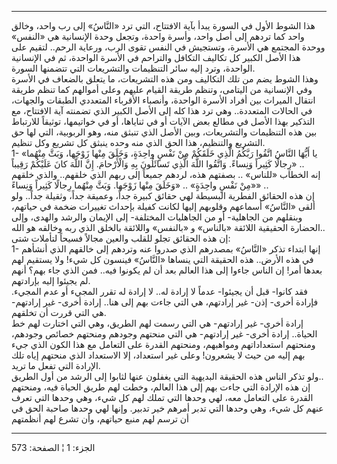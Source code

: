 ------------------------------------------------------------------------

هذا الشوط الأول في السورة يبدأ بآية الافتتاح، التي ترد «النَّاسُ» إلى رب
واحد، وخالق واحد كما تردهم إلى أصل واحد، وأسرة واحدة، وتجعل وحدة
الإنسانية هي «النفس» ووحدة المجتمع هي الأسرة، وتستجيش في النفس تقوى
الرب، ورعاية الرحم.. لتقيم على هذا الأصل الكبير كل تكاليف التكافل
والتراحم في الأسرة الواحدة، ثم في الإنسانية الواحدة، وترد إليه سائر
التنظيمات والتشريعات التي تتضمنها السورة.  
وهذا الشوط يضم من تلك التكاليف ومن هذه التشريعات، ما يتعلق بالضعاف في
الأسرة وفي الإنسانية من اليتامى، وتنظم طريقة القيام عليهم وعلى أموالهم
كما تنظم طريقة انتقال الميراث بين أفراد الأسرة الواحدة، وأنصباء الأقرباء
المتعددي الطبقات والجهات، في الحالات المتعددة.. وهي ترد هذا كله إلى
الأصل الكبير الذي تضمنته آية الافتتاح، مع التذكير بهذا الأصل في مطالع
بعض الآيات أو في ثناياها، أو في خواتيمها، توثيقاً للارتباط بين هذه
التنظيمات والتشريعات، وبين الأصل الذي تنبثق منه، وهو الربوبية، التي لها
حق التشريع والتنظيم، هذا الحق الذي منه وحده ينبثق كل تشريع وكل تنظيم.  
1- «يا أَيُّهَا النَّاسُ اتَّقُوا رَبَّكُمُ الَّذِي خَلَقَكُمْ مِنْ نَفْسٍ واحِدَةٍ، وَخَلَقَ مِنْها زَوْجَها،
وَبَثَّ مِنْهُما رِجالًا كَثِيراً وَنِساءً. وَاتَّقُوا اللَّهَ الَّذِي تَسائَلُونَ بِهِ وَالْأَرْحامَ. إِنَّ
اللَّهَ كانَ عَلَيْكُمْ رَقِيباً» ..  
إنه الخطاب «للناس» .. بصفتهم هذه، لردهم جميعاً إلى ربهم الذي خلقهم..
والذي خلقهم «مِنْ نَفْسٍ واحِدَةٍ» .. «وَخَلَقَ مِنْها زَوْجَها. وَبَثَّ مِنْهُما رِجالًا كَثِيراً
وَنِساءً» ..  
إن هذه الحقائق الفطرية البسيطة لهي حقائق كبيرة جداً، وعميقة جداً، وثقيلة
جداً.. ولو ألقى «النَّاسُ» أسماعهم وقلوبهم إليها لكانت كفيلة بإحداث تغييرات
ضخمة في حياتهم، وبنقلهم من الجاهلية- أو من الجاهليات المختلفة- إلى
الإيمان والرشد والهدى، وإلى الحضارة الحقيقية اللائقة «بالناس» و «بالنفس»
واللائقة بالخلق الذي ربه وخالقه هو الله..  
إن هذه الحقائق تجلو للقلب والعين مجالاً فسيحاً لتأملات شتى:  
1- إنها ابتداء تذكر «النَّاسُ» بمصدرهم الذي صدروا عنه وتردهم إلى خالقهم
الذي أنشأهم في هذه الأرض.. هذه الحقيقة التي ينساها «النَّاسُ» فينسون كل
شيء! ولا يستقيم لهم بعدها أمر! إن الناس جاءوا إلى هذا العالم بعد أن لم
يكونوا فيه.. فمن الذي جاء بهم؟ أنهم لم يجيئوا إليه بإرادتهم.  
فقد كانوا- قبل أن يجيئوا- عدماً لا إرادة له.. لا إرادة له تقرر المجيء أو
عدم المجيء. فإرادة أخرى- إذن- غير إرادتهم، هي التي جاءت بهم إلى هنا..
إرادة أخرى- غير إرادتهم- هي التي قررت أن تخلقهم.  
إرادة أخرى- غير إرادتهم- هي التي رسمت لهم الطريق، وهي التي اختارت لهم خط
الحياة.. إرادة أخرى- غير إرادتهم- هي التي منحتهم وجودهم ومنحتهم خصائص
وجودهم، ومنحتهم استعداداتهم ومواهبهم، ومنحتهم القدرة على التعامل مع هذا
الكون الذي جيء بهم إليه من حيث لا يشعرون! وعلى غير استعداد، إلا
الاستعداد الذي منحتهم إياه تلك الإرادة التي تفعل ما تريد.  
ولو تذكر الناس هذه الحقيقة البديهية التي يغفلون عنها لثابوا إلى الرشد من
أول الطريق..  
إن هذه الإرادة التي جاءت بهم إلى هذا العالم، وخطت لهم طريق الحياة فيه،
ومنحتهم القدرة على التعامل معه، لهي وحدها التي تملك لهم كل شيء، وهي
وحدها التي تعرف عنهم كل شيء، وهي وحدها التي تدبر أمرهم خير تدبير. وإنها
لهي وحدها صاحبة الحق في أن ترسم لهم منبع حياتهم، وأن تشرع لهم أنظمتهم

------------------------------------------------------------------------

الجزء: 1 ¦ الصفحة: 573
